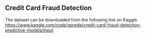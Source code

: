 ## Credit Card Fraud Detection 


The dataset can be downloaded from the following link on Kaggle.
https://www.kaggle.com/code/gpreda/credit-card-fraud-detection-predictive-models/input

